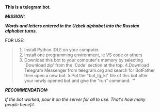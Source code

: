 **This is a telegram bot.**

***MISSION:***

 ***Words and letters entered in the Uzbek alphabet into the Russian alphabet turns.***


FOR USE:

>1. Install Python IDLE on your computer.
>2. Install one programming environment, ie VS code or others
>3. Download this bot to your computer's memory by selecting 'Download zip' from the 'Code' section at the top.
>4.Download Telegram Messenger from telegram.org and search for BotFather then open a new bot.
>5.Put the "bot_tg_kl" file of this bot after your newly opened bot and give the "run" command.
'''

***RECOMMENDATION:***

*If the bot worked, pour it on the server for all to use.*
*That's how many people benefit.*

